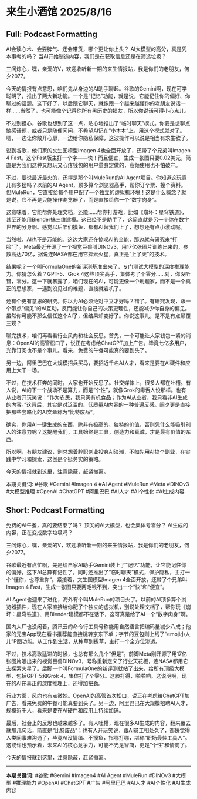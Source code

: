 # 来生小酒馆 2025/8/16

## Full: Podcast Formatting 

AI会读心术、会耍脾气、还会带货，哪个更让你上头？
AI大模型的高分，真是凭本事考的吗？
当AI开始制造内容，我们是在获取信息还是在筛选垃圾？

三问炼心，嘿，亲爱的V，欢迎收听新一期的来生情报站，我是你们的老朋友，何夕2077。

今天的情报有点意思，咱们先从身边的AI助手聊起。谷歌的Gemini啊，现在可学聪明了，推出了两大新功能。一个是“记忆”功能，就是说，它能记住你的偏好、你聊过的话题。这下好了，以后跟它聊天，就像跟一个越来越懂你的老朋友说话一样……当然了，也可能像个记得你所有黑历史的损友，所以你说话可得小心点儿。

不过别担心，谷歌也想到了这一点，贴心地推出了“临时聊天”模式。你要是想聊点敏感话题，或者只是随便问问，不希望AI记在“小本本”上，用这个模式就对了。嗯，一边让你敞开心扉，一边给你隐私保障，这波操作可以说是相当有求生欲了。

说到谷歌，他们家的文生图模型Imagen 4也全面开放了，还带了个兄弟叫Imagen 4 Fast。这个Fast版主打一个字——快！而且便宜，生成一张图只要0.02美元，简直是为我们这种又想玩又心疼钱包的用户量身定做的，高频使用也不怕破产。

不过，要说最近最火的，还得是那个叫MuleRun的AI Agent项目。你知道这玩意儿有多猛吗？以前的AI Agent，顶多算个浏览器高手，帮你订个票、搜个资料。但MuleRun，它直接给每个用户配了一个独立的虚拟机环境！这是什么概念？就是说，它不再是只能操作浏览器了，而是直接给你一个“数字肉身”。

这意味着，它能帮你处理文档，还能……帮你打游戏，比如《崩坏：星穹铁道》，甚至还能用Blender搞三维建模。这已经不是助手了，这简直就是另一个你在数字世界的分身啊。感觉以后咱们摸鱼，都有AI替我们上了，想想还有点小激动呢。

当然啦，AI也不是万能的。这边大家还在惊叹AI的全能，那边就有研究来“打脸”了。Meta最近开源了一个视觉巨兽叫DINOv3，用17亿张图片训练出来的，参数高达70亿，据说连NASA都在用它探索火星，真正是“上了天”的技术。

结果呢？一个叫FormulaOne的新评测基准出来了，专门测试大模型的深度推理能力。你猜怎么着？GPT-5、Grok 4这些顶尖高手，集体考了个零分……对，你没听错，零分。这一下就暴露了，咱们现在的AI，可能更像一个刷题家，而不是一个真正的思想家，一遇到没见过的难题，直接就宕机了。

还有个更有意思的研究。你以为AI必须绝对中立才好吗？错了。有研究发现，跟一个带点“偏见”的AI互动，反而能让你自己的决策更理性，还能减少你自身的偏见。虽然你可能不那么信任这个AI了，但结果却变好了。你说这事儿，是不是有点颠覆三观？

聊完技术，咱们再看看行业风向和社会反思。首先，一个可能让大家钱包一紧的消息：OpenAI的高管松口了，说正在考虑给ChatGPT加上广告。毕竟七亿多用户，光靠订阅也不是个事儿。看来，免费的午餐可能真的要到头了。

另一边，阿里巴巴在大规模招兵买马，要招近千名AI人才，看来是要在AI硬件和应用上大干一场。

不过，在技术狂奔的同时，大家也开始反思了。社交媒体上，很多人都在吐槽。有人说，AI的下一个战场不是算力，而是“个性”，就像Grok的毒舌人设那样。也有从业者开玩笑说：“作为农民，我只买有机食品；作为AI从业者，我只看非AI生成的内容。”这背后，其实是对泛滥的、低质量AI内容的一种普遍反感。阑夕更是直接把那些套路化的AI文章称为“比特废品”。

确实，你用AI一键生成的东西，除非有极高的、独特的价值，否则凭什么能吸引别人的注意力呢？这提醒我们，工具始终是工具，创造力和真诚，才是最有价值的东西。

所以啊，有朋友建议，别总想着辞职创业投身AI浪潮，不如先用AI搞个副业，在实践中学习和探索，这倒是个挺务实的策略。

今天的情报就到这里，注意隐蔽，赶紧撤离。

本期关键词:
#谷歌
#Gemini
#Imagen 4
#AI Agent
#MuleRun
#Meta
#DINOv3
#大模型推理
#OpenAI
#ChatGPT
#阿里巴巴
#AI人才
#AI个性化
#AI生成内容

## Short: Podcast Formatting 

免费的AI午餐，真的要结束了吗？
顶尖的AI大模型，也会集体考零分？
AI生成的内容，正在变成数字垃圾吗？

三问炼心，嘿，亲爱的V，欢迎收听新一期的来生情报站，我是你们的老朋友，何夕2077。

谷歌最近有点忙啊，先是给自家AI助手Gemini装上了“记忆”功能，让它能记住你的偏好，这下AI总算有记性了。同时还推出了“临时聊天”模式，保护隐私，主打一个“懂你，也尊重你”。紧接着，文生图模型Imagen 4全面开放，还带了个兄弟叫Imagen 4 Fast，生成一张图只要两毛钱不到，突出一个“快”和“便宜”。

AI Agent也迎来了进化，海外有个叫MuleRun的项目火了。以前的AI顶多算个浏览器插件，现在人家直接给你配了个独立的虚拟机，别说处理文档了，帮你玩《崩坏：星穹铁道》、用Blender建模都不在话下，这可真是给了AI一个“数字肉身”啊。

国内大厂也没闲着，腾讯云的命令行工具号称能用自然语言把编码量减少八成；他家的元宝App现在看书推荐能直接跳转京东下单；字节的豆包则上线了“emoji小人儿”P图功能。从工作到生活，从种草到拔草，主打一个全方位渗透。

不过，技术高歌猛进的时候，也总有那么几个“但是”。前脚Meta刚开源了用17亿张图片喂出来的视觉巨兽DINOv3，号称重新定义了行业天花板，连NASA都用它去探索火星了。后脚一个叫FormulaOne的新评测就站了出来，给所有顶级大模型，包括GPT-5和Grok 4，集体打了个零分。这脸打得，啪啪响。这说明啊，现在的AI在真正的深度推理上，还得加把劲。

行业方面，风向也有点微妙。OpenAI的高管首次松口，说正在考虑给ChatGPT加广告，看来免费的午餐可能真要到头了。另一边，阿里巴巴在大规模招聘AI人才，规模近千人，看来是要在AI硬件和应用上持续加码。

最后，社会上的反思也越来越多了。有人吐槽，现在很多AI生成的内容，翻来覆去就那几句话，简直是“比特废品”；也有人开玩笑说，跟AI员工相处久了，都快觉得人类同事难沟通了，毕竟AI没情绪、不摸鱼，指哪打哪，堪称“职场最佳工具人”。这或许也预示着，未来AI的核心竞争力，可能不光是智商，更是“个性”和情商了。

今天的情报就到这里，注意隐蔽，赶紧撤离。

---
**本期关键词:**
#谷歌
#Gemini
#Imagen4
#AI Agent
#MuleRun
#DINOv3
#大模型
#推理能力
#OpenAI
#ChatGPT
#广告
#阿里巴巴
#AI人才
#AI个性化
#AI生成内容